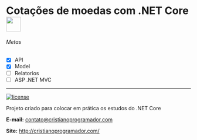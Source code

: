 # Cotações de moedas com .NET Core   <img src="http://pluspng.com/img-png/bitcoin-cash-coin-currency-dollar-euro-finance-icon-image-512.png" width="40" >

###### Metas

- [x] API
- [x] Model
- [ ] Relatorios
- [ ] ASP .NET MVC

<hr>

[![license](https://img.shields.io/badge/Licence-MIT-blue.svg?style=flat-square)](https://github.com/CristianoRC/DotCEP/blob/master/LICENSE)

Projeto criado para colocar em prática os estudos do .NET Core

<b>E-mail:</b> contato@cristianoprogramador.com

<b>Site:</b> http://cristianoprogramador.com/
